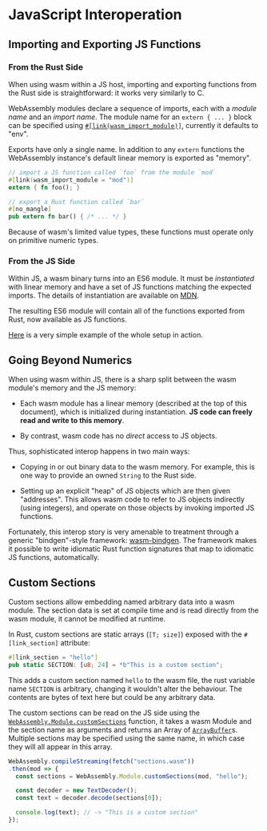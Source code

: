 # JavaScript Interoperation

## Importing and Exporting JS Functions

### From the Rust Side

When using wasm within a JS host, importing and exporting functions from the
Rust side is straightforward: it works very similarly to C.

WebAssembly modules declare a sequence of imports, each with a *module name*
and an *import name*. The module name for an `extern { ... }` block can be
specified using [`#[link(wasm_import_module)]`][wasm_import_module], currently
it defaults to "env".

Exports have only a single name. In addition to any `extern` functions the
WebAssembly instance's default linear memory is exported as "memory".

[wasm_import_module]: https://github.com/rust-lang/rust/issues/52090

```rust
// import a JS function called `foo` from the module `mod`
#[link(wasm_import_module = "mod")]
extern { fn foo(); }

// export a Rust function called `bar`
#[no_mangle]
pub extern fn bar() { /* ... */ }
```

Because of wasm's limited value types, these functions must operate only on
primitive numeric types.

### From the JS Side

Within JS, a wasm binary turns into an ES6 module. It must be *instantiated*
with linear memory and have a set of JS functions matching the expected
imports.  The details of instantiation are available on [MDN][instantiation].

[instantiation]: https://developer.mozilla.org/en-US/docs/Web/JavaScript/Reference/Global_Objects/WebAssembly/instantiateStreaming

The resulting ES6 module will contain all of the functions exported from Rust, now
available as JS functions.

[Here][hello world] is a very simple example of the whole setup in action.

[hello world]: https://www.hellorust.com/demos/add/index.html

## Going Beyond Numerics

When using wasm within JS, there is a sharp split between the wasm module's
memory and the JS memory:

- Each wasm module has a linear memory (described at the top of this document),
  which is initialized during instantiation. **JS code can freely read and write
  to this memory**.

- By contrast, wasm code has no *direct* access to JS objects.

Thus, sophisticated interop happens in two main ways:

- Copying in or out binary data to the wasm memory. For example, this is one way
  to provide an owned `String` to the Rust side.

- Setting up an explicit "heap" of JS objects which are then given
  "addresses". This allows wasm code to refer to JS objects indirectly (using
  integers), and operate on those objects by invoking imported JS functions.

Fortunately, this interop story is very amenable to treatment through a generic
"bindgen"-style framework: [wasm-bindgen]. The framework makes it possible to
write idiomatic Rust function signatures that map to idiomatic JS functions,
automatically.

[wasm-bindgen]: https://github.com/rustwasm/wasm-bindgen

## Custom Sections

Custom sections allow embedding named arbitrary data into a wasm module. The
section data is set at compile time and is read directly from the wasm module,
it cannot be modified at runtime.

In Rust, custom sections are static arrays (`[T; size]`) exposed with the
`#[link_section]` attribute:

```rust
#[link_section = "hello"]
pub static SECTION: [u8; 24] = *b"This is a custom section";
```

This adds a custom section named `hello` to the wasm file, the rust variable
name `SECTION` is arbitrary, changing it wouldn't alter the behaviour. The
contents are bytes of text here but could be any arbitrary data.

The custom sections can be read on the JS side using the
[`WebAssembly.Module.customSections`] function, it takes a wasm Module and the
section name as arguments and returns an Array of [`ArrayBuffer`]s. Multiple
sections may be specified using the same name, in which case they will all
appear in this array.

```js
WebAssembly.compileStreaming(fetch("sections.wasm"))
.then(mod => {
  const sections = WebAssembly.Module.customSections(mod, "hello");

  const decoder = new TextDecoder();
  const text = decoder.decode(sections[0]);

  console.log(text); // -> "This is a custom section"
});
```

[`ArrayBuffer`]: https://developer.mozilla.org/en-US/docs/Web/JavaScript/Reference/Global_Objects/ArrayBuffer
[`WebAssembly.Module.customSections`]: https://developer.mozilla.org/en-US/docs/Web/JavaScript/Reference/Global_Objects/WebAssembly/Module/customSections
